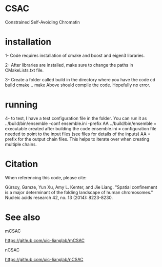 # CSAC

Constrained Self-Avoiding Chromatin

# installation

1- Code requires installation of cmake and boost and eigen3 libraries.

2- After libraries are installed, make sure to change the paths in CMakeLists.txt file.

3- Create a folder called build in the directory where you have the code
cd build
cmake ..
make
Above should compile the code. Hopefully no error.

# running

4- to test, I have a test configuration file in the folder. You can run it as
../build/bin/ensemble -conf ensemble.ini -prefix AA
../build/bin/ensemble = executable created after building the code
ensemble.ini = configuration file needed to point to the input files (see files for details of the inputs)
AA = prefix for the output chain files. This helps to iterate over when creating multiple chains. 

# Citation

When referencing this code, please cite:

Gürsoy, Gamze, Yun Xu, Amy L. Kenter, and Jie Liang. "Spatial confinement is a major determinant of the folding landscape of human chromosomes." Nucleic acids research 42, no. 13 (2014): 8223-8230.

# See also

mCSAC

https://github.com/uic-lianglab/mCSAC

nCSAC

https://github.com/uic-lianglab/nCSAC

